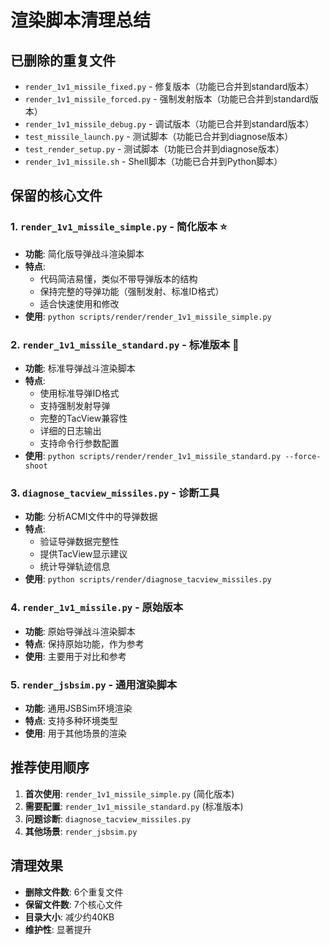 # 渲染脚本清理总结

## 已删除的重复文件
- `render_1v1_missile_fixed.py` - 修复版本（功能已合并到standard版本）
- `render_1v1_missile_forced.py` - 强制发射版本（功能已合并到standard版本）
- `render_1v1_missile_debug.py` - 调试版本（功能已合并到standard版本）
- `test_missile_launch.py` - 测试脚本（功能已合并到diagnose版本）
- `test_render_setup.py` - 测试脚本（功能已合并到diagnose版本）
- `render_1v1_missile.sh` - Shell脚本（功能已合并到Python脚本）

## 保留的核心文件

### 1. `render_1v1_missile_simple.py` - 简化版本 ⭐
- **功能**: 简化版导弹战斗渲染脚本
- **特点**: 
  - 代码简洁易懂，类似不带导弹版本的结构
  - 保持完整的导弹功能（强制发射、标准ID格式）
  - 适合快速使用和修改
- **使用**: `python scripts/render/render_1v1_missile_simple.py`

### 2. `render_1v1_missile_standard.py` - 标准版本 🔧
- **功能**: 标准导弹战斗渲染脚本
- **特点**: 
  - 使用标准导弹ID格式
  - 支持强制发射导弹
  - 完整的TacView兼容性
  - 详细的日志输出
  - 支持命令行参数配置
- **使用**: `python scripts/render/render_1v1_missile_standard.py --force-shoot`

### 3. `diagnose_tacview_missiles.py` - 诊断工具
- **功能**: 分析ACMI文件中的导弹数据
- **特点**:
  - 验证导弹数据完整性
  - 提供TacView显示建议
  - 统计导弹轨迹信息
- **使用**: `python scripts/render/diagnose_tacview_missiles.py`

### 4. `render_1v1_missile.py` - 原始版本
- **功能**: 原始导弹战斗渲染脚本
- **特点**: 保持原始功能，作为参考
- **使用**: 主要用于对比和参考

### 5. `render_jsbsim.py` - 通用渲染脚本
- **功能**: 通用JSBSim环境渲染
- **特点**: 支持多种环境类型
- **使用**: 用于其他场景的渲染

## 推荐使用顺序

1. **首次使用**: `render_1v1_missile_simple.py` (简化版本)
2. **需要配置**: `render_1v1_missile_standard.py` (标准版本)
3. **问题诊断**: `diagnose_tacview_missiles.py`
4. **其他场景**: `render_jsbsim.py`

## 清理效果

- **删除文件数**: 6个重复文件
- **保留文件数**: 7个核心文件
- **目录大小**: 减少约40KB
- **维护性**: 显著提升 
